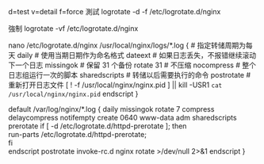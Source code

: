 
d=test v=detail f=force
測試
logrotate -d -f /etc/logrotate.d/nginx

強制
logrotate -vf /etc/logrotate.d/nginx

nano /etc/logrotate.d/nginx
/usr/local/nginx/logs/*.log {
    # 指定转储周期为每天
    daily
    # 使用当期日期作为命名格式
    dateext
    # 如果日志丢失，不报错继续滚动下一个日志
    missingok
    # 保留 31 个备份
    rotate 31
    # 不压缩
    nocompress
    # 整个日志组运行一次的脚本
    sharedscripts
    # 转储以后需要执行的命令
    postrotate
        # 重新打开日志文件
        [ ! -f /usr/local/nginx/nginx.pid ] || kill -USR1 `cat /usr/local/nginx/nginx.pid`
    endscript
}


default
/var/log/nginx/*.log {
	daily
	missingok
	rotate 7
	compress
	delaycompress
	notifempty
	create 0640 www-data adm
	sharedscripts
	prerotate
		if [ -d /etc/logrotate.d/httpd-prerotate ]; then \
			run-parts /etc/logrotate.d/httpd-prerotate; \
		fi \
	endscript
	postrotate
		invoke-rc.d nginx rotate >/dev/null 2>&1
	endscript
}



